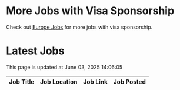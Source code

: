 # More Jobs with Visa Sponsorship

Check out [Europe Jobs](https://github.com/sureshparimi/europejobs#latest-jobs) for more jobs with visa sponsorship.

# Latest Jobs

This page is updated at June 03, 2025 14:06:05

| Job Title | Job Location | Job Link | Job Posted |
| --- | --- | --- | --- |

